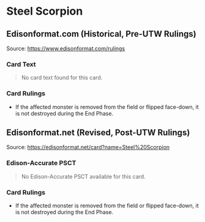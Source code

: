 # Steel Scorpion

## Edisonformat.com (Historical, Pre-UTW Rulings)

Source: https://www.edisonformat.com/rulings

### Card Text

> No card text found for this card.

### Card Rulings

*   If the affected monster is removed from the field or flipped face-down, it is not destroyed during the End Phase.

## Edisonformat.net (Revised, Post-UTW Rulings)

Source: https://edisonformat.net/card?name=Steel%20Scorpion

### Edison-Accurate PSCT

> No Edison-Accurate PSCT available for this card.

### Card Rulings

*   If the affected monster is removed from the field or flipped face-down, it is not destroyed during the End Phase.
            